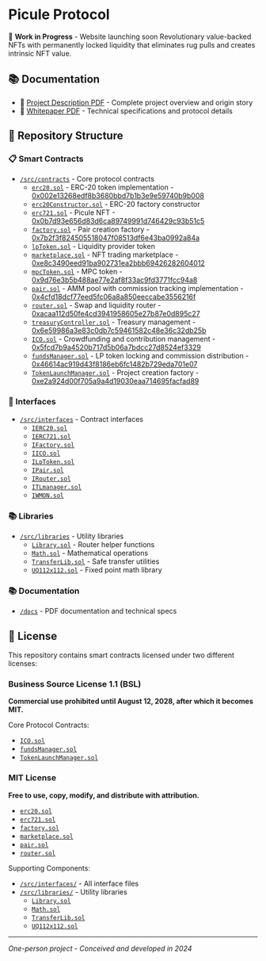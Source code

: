 # Picule Protocol

🚧 **Work in Progress** - Website launching soon
Revolutionary value-backed NFTs with permanently locked liquidity that eliminates rug pulls and creates intrinsic NFT value.

## 📚 Documentation

- 📖 [Project Description PDF](./docs/description.pdf) - Complete project overview and origin story
- 📄 [Whitepaper PDF](./docs/whitepaper.pdf) - Technical specifications and protocol details

## 📁 Repository Structure

### 📋 Smart Contracts

- [`/src/contracts`](./src/contracts) - Core protocol contracts
  - [`erc20.sol`](./src/contracts/erc20.sol) - ERC-20 token implementation - [0x002e13268edf8b3680bbd7b1b3e9e59740b9b008](https://testnet.monadexplorer.com/address/0x002e13268edf8b3680bbd7b1b3e9e59740b9b008)
  - [`erc20Constructor.sol`](./src/contracts/erc20Constructor.sol) - ERC-20 factory constructor
  - [`erc721.sol`](./src/contracts/erc721.sol) - Picule NFT - [0x0b7d93e656d83d6ca89749991d746429c93b51c5](https://testnet.monadexplorer.com/address/0x0b7d93e656d83d6ca89749991d746429c93b51c5)
  - [`factory.sol`](./src/contracts/factory.sol) - Pair creation factory - [0x7b2f3f824505518047f08513df6e43ba0992a84a](https://testnet.monadexplorer.com/address/0x7b2f3f824505518047f08513df6e43ba0992a84a)
  - [`lpToken.sol`](./src/contracts/lpToken.sol) - Liquidity provider token
  - [`marketplace.sol`](./src/contracts/marketplace.sol) - NFT trading marketplace - [0xe8c3490eed91ba902731ea2bbb69426282604012](https://testnet.monadexplorer.com/address/0xe8c3490eed91ba902731ea2bbb69426282604012)
  - [`mpcToken.sol`](./src/contracts/mpcToken.sol) - MPC token - [0x9d76e3b5b488ae77e2af8f33ac9fd3771fcc94a8](https://testnet.monadexplorer.com/address/0x9d76e3b5b488ae77e2af8f33ac9fd3771fcc94a8)
  - [`pair.sol`](./src/contracts/pair.sol) - AMM pool with commission tracking implementation - [0x4cfd18dcf77eed5fc06a8a850eeccabe3556216f](https://testnet.monadexplorer.com/address/0x4cfd18dcf77eed5fc06a8a850eeccabe3556216f)
  - [`router.sol`](./src/contracts/router.sol) - Swap and liquidity router - [0xacaa112d50fe4cd3941958605e27b87e0d895c27](https://testnet.monadexplorer.com/address/0xacaa112d50fe4cd3941958605e27b87e0d895c27)
  - [`treasuryController.sol`](./src/contracts/treasuryController.sol) - Treasury management - [0x6e59986a3e83c0db7c59461582c48e36c32db25b](https://testnet.monadexplorer.com/address/0x6e59986a3e83c0db7c59461582c48e36c32db25b)
  - [`ICO.sol`](./src/contracts/ICO.sol) - Crowdfunding and contribution management - [0x5fcd7b9a4520b717d5b06a7bdcc27d8524ef3329](https://testnet.monadexplorer.com/address/0x5fcd7b9a4520b717d5b06a7bdcc27d8524ef3329)
  - [`fundsManager.sol`](./src/contracts/fundsManager.sol) - LP token locking and commission distribution - [0x46614ac919d43f8186eb6fc1482b729eda701e07](https://testnet.monadexplorer.com/address/0x46614ac919d43f8186eb6fc1482b729eda701e07)
  - [`TokenLaunchManager.sol`](./src/contracts/TokenLaunchManager.sol) - Project creation factory - [0xe2a924d00f705a9a4d19030eaa714695facfad89](https://testnet.monadexplorer.com/address/0xe2a924d00f705a9a4d19030eaa714695facfad89)

### 🔗 Interfaces

- [`/src/interfaces`](./src/interfaces) - Contract interfaces
  - [`IERC20.sol`](./src/interfaces/IERC20.sol)
  - [`IERC721.sol`](./src/interfaces/IERC721.sol)
  - [`IFactory.sol`](./src/interfaces/IFactory.sol)
  - [`IICO.sol`](./src/interfaces/IICO.sol)
  - [`ILpToken.sol`](./src/interfaces/ILpToken.sol)
  - [`IPair.sol`](./src/interfaces/IPair.sol)
  - [`IRouter.sol`](./src/interfaces/IRouter.sol)
  - [`ITLmanager.sol`](./src/interfaces/ITLmanager.sol)
  - [`IWMON.sol`](./src/interfaces/IWMON.sol)

### 📚 Libraries

- [`/src/libraries`](./src/libraries) - Utility libraries
  - [`Library.sol`](./src/libraries/Library.sol) - Router helper functions
  - [`Math.sol`](./src/libraries/Math.sol) - Mathematical operations
  - [`TransferLib.sol`](./src/libraries/TransferLib.sol) - Safe transfer utilities
  - [`UQ112x112.sol`](./src/libraries/UQ112x112.sol) - Fixed point math library

### 📚 Documentation

- [`/docs`](./docs) - PDF documentation and technical specs

## 📜 License

This repository contains smart contracts licensed under two different licenses:

### Business Source License 1.1 (BSL)

**Commercial use prohibited until August 12, 2028, after which it becomes MIT.**

Core Protocol Contracts:

- [`ICO.sol`](./src/contracts/ICO.sol)
- [`fundsManager.sol`](./src/contracts/fundsManager.sol)
- [`TokenLaunchManager.sol`](./src/contracts/TokenLaunchManager.sol)

### MIT License

**Free to use, copy, modify, and distribute with attribution.**

- [`erc20.sol`](./src/contracts/erc20.sol)
- [`erc721.sol`](./src/contracts/erc721.sol)
- [`factory.sol`](./src/contracts/factory.sol)
- [`marketplace.sol`](./src/contracts/marketplace.sol)
- [`pair.sol`](./src/contracts/pair.sol)
- [`router.sol`](./src/contracts/router.sol)

Supporting Components:

- [`/src/interfaces/`](./src/interfaces) - All interface files
- [`/src/libraries/`](./src/libraries) - Utility libraries
  - [`Library.sol`](./src/libraries/Library.sol)
  - [`Math.sol`](./src/libraries/Math.sol)
  - [`TransferLib.sol`](./src/libraries/TransferLib.sol)
  - [`UQ112x112.sol`](./src/libraries/UQ112x112.sol)

---

_One-person project - Conceived and developed in 2024_

